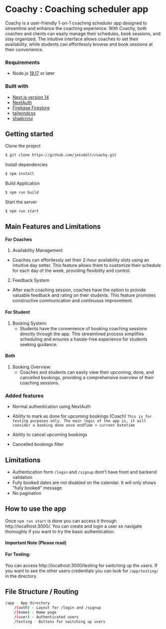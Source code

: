 
# Coachy : Coaching scheduler app


Coachy is a user-friendly 1-on-1 coaching scheduler app designed to streamline and enhance the coaching experience. With Coachy, both coaches and clients can easily manage their schedules, book sessions, and stay organized. The intuitive interface allows coaches to set their availability, while students can effortlessly browse and book sessions at their convenience.


### Requirements
- Node.js [18.17](https://nodejs.org/en) or later

### Built with

- [Next.js version 14](https://nextjs.org/)
- [NextAuth](https://next-auth.js.org/)
- [Firebase Firestore](https://firebase.google.com/docs/firestore)
- [tailwindcss](https://tailwindcss.com/)
- [shadcn/ui](https://ui.shadcn.com/)




## Getting started

Clone the project

```bash
$ git clone https://github.com/jessdolt/coachy.git
```

Install dependencies

```bash
$ npm install
```

Build Application
```bash
$ npm run build
```

Start the server

```bash
$ npm run start
```




## Main Features and Limitations


#### For Coaches
1. Availability Management
  - Coaches can effortlessly set their 2-hour availability slots using an intuitive day setter. This feature allows them to customize their schedule for each day of the week, providing flexibility and control.
2. Feedback System
  - After each coaching session, coaches have the option to provide valuable feedback and rating on their students. This feature promotes constructive communication and continuous improvement.

#### For Student
1. Booking System:
   - Students have the convenience of booking coaching sessions directly through the app. This streamlined process simplifies scheduling and ensures a hassle-free experience for students seeking guidance.

#### Both 
1. Booking Overview: 
   - Coaches and students can easily view their upcoming, done, and cancelled bookings, providing a comprehensive overview of their coaching sessions.

  
  
### Added features
- Normal authentication using NextAuth 
- Ability to mark as done for upcoming bookings (Coach) 
`This is for testing purposes only. The main logic of the app is, it will consider a booking done once endTime > current Datetime`
- Ability to cancel upcoming bookings

- Cancelled bookings filter
## Limitations
- Authentication form `/login` and `/signup` dont't have front and backend validation
- Fully booked dates are not disabled on the calendar. It will only shows "fully booked" message
- No pagination 
## How to use the app

Once `npm run start` is done you can access it through http://localhost:3000/. You can create and login a user so navigate thoroughly if you want to try the basic authentication. 

#### Important Note  (Please read)

#### For Testing: 

You can access http://localhost:3000/testing for switching up the users. If you want to see the other users credentials you can look for `/app/testing/` in the directory.

## File Structure / Routing

```bash
/app - App directory
    /(auth) - Layout for /login and /signup
    /(home) - Home page
    /(user) - Authenticated users
    /testing - Buttons for switching up users
```
